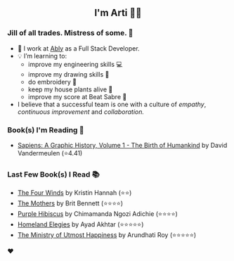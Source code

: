 <div align="center">
  
  ## I'm Arti 👋🏽
  
</div>
  
### Jill of all trades. Mistress of some. 👑

- 🔭 I work at [Ably](https://ably.com) as a Full Stack Developer.
- 💡 I’m learning to:
  - improve my engineering skills 💻
  - improve my drawing skills 🎨
  - do embroidery 🧵
  - keep my house plants alive 🌱
  - improve my score at Beat Sabre 🔼
- I believe that a successful team is one with a culture of _empathy_, _continuous improvement_ and _collaboration._


### Book(s) I'm Reading 📖
<!-- GOODREADS-LIST:START -->
- [Sapiens: A Graphic History, Volume 1 - The Birth of Humankind](https://www.goodreads.com/review/show/3771178926?utm_medium=api&utm_source=rss) by David Vandermeulen (⭐️4.41)
<!-- GOODREADS-LIST:END -->

### Last Few Book(s) I Read 📚
<!-- GOODREADS-READ-LIST:START -->
- [The Four Winds](https://www.goodreads.com/review/show/3773056218?utm_medium=api&utm_source=rss) by Kristin Hannah (⭐⭐)
- [The Mothers](https://www.goodreads.com/review/show/3369977630?utm_medium=api&utm_source=rss) by Brit Bennett (⭐⭐⭐⭐)
- [Purple Hibiscus](https://www.goodreads.com/review/show/4501561579?utm_medium=api&utm_source=rss) by Chimamanda Ngozi Adichie (⭐⭐⭐⭐)
- [Homeland Elegies](https://www.goodreads.com/review/show/3640659036?utm_medium=api&utm_source=rss) by Ayad Akhtar (⭐⭐⭐⭐⭐)
- [The Ministry of Utmost Happiness](https://www.goodreads.com/review/show/2017575356?utm_medium=api&utm_source=rss) by Arundhati Roy (⭐⭐⭐⭐⭐)
<!-- GOODREADS-READ-LIST:END -->
❤️
